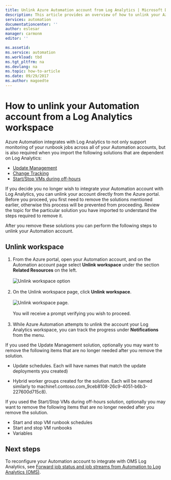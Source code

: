 ```yaml
---
title: Unlink Azure Automation account from Log Analytics | Microsoft Docs
description: This article provides an overview of how to unlink your Azure Automation account from an OMS workspace.
services: automation
documentationcenter: ''
author: eslesar
manager: carmonm
editor: ''

ms.assetid: 
ms.service: automation
ms.workload: tbd
ms.tgt_pltfrm: na
ms.devlang: na
ms.topic: how-to-article
ms.date: 09/29/2017
ms.author: magoedte
---
```


# How to unlink your Automation account from a Log Analytics workspace

Azure Automation integrates with Log Analytics to not only support monitoring of your runbook jobs across all of your Automation accounts, but is also required when you import the following solutions that are dependent on Log Analytics:

* [Update Management](../operations-management-suite/oms-solution-update-management.md)
* [Change Tracking](../log-analytics/log-analytics-change-tracking.md)
* [Start/Stop VMs during off-hours](automation-solution-vm-management.md)
 
If you decide you no longer wish to integrate your Automation account with Log Analytics, you can unlink your account directly from the Azure portal.  Before you proceed, you first need to remove the solutions mentioned earlier, otherwise this process will be prevented from proceeding.  Review the topic for the particular solution you have imported to understand the steps required to remove it.  

After you remove these solutions you can perform the following steps to unlink your Automation account.

## Unlink workspace

1. From the Azure portal, open your Automation account, and on the Automation account page  select **Unlink workspace** under the section **Related Resources** on the left.<br><br> ![Unlink workspace option](media/automation-unlink-from-log-analytics/automation-unlink-workspace-option.png)<br><br>  
2. On the Unlink workspace page, click **Unlink workspace**.<br><br> ![Unlink workspace page](media/automation-unlink-from-log-analytics/automation-unlink-workspace-blade.png).<br><br>  You will receive a prompt verifying you wish to proceed.<br><br>
3. While Azure Automation attempts to unlink the account your Log Analytics workspace, you can track the progress under **Notifications** from the menu.

If you used the Update Management solution, optionally you may want to remove the following items that are no longer needed after you remove the solution.

* Update schedules.  Each will have names that match the update deployments you created)

* Hybrid worker groups created for the solution.  Each will be named similarly to  machine1.contoso.com_9ceb8108-26c9-4051-b6b3-227600d715c8).

If you used the Start/Stop VMs during off-hours solution, optionally you may want to remove the following items that are no longer needed after you remove the solution.

* Start and stop VM runbook schedules 
* Start and stop VM runbooks
* Variables   

## Next steps

To reconfigure your Automation account to integrate with OMS Log Analytics, see [Forward job status and job streams from Automation to Log Analytics (OMS)](automation-manage-send-joblogs-log-analytics.md). 
